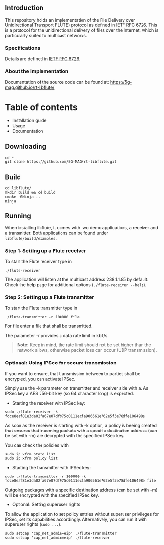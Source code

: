 ## Introduction

This repository holds an implementation of the File Delivery over Unidirectional Transport FLUTE) protocol as defined in IETF RFC 6726. This is a protocol for the unidirectional delivery of files over the Internet, which is particularly suited to multicast networks.

### Specifications

Details are defined in [IETF RFC 6726](https://www.rfc-editor.org/rfc/rfc6726).

### About the implementation

Documentation of the source code can be found at: https://5g-mag.github.io/rt-libflute/

# Table of contents
* Installation guide
* Usage
* Documentation

## Downloading
````
cd ~
git clone https://github.com/5G-MAG/rt-libflute.git
````

## Build
````
cd libflute/
mkdir build && cd build
cmake -GNinja ..
ninja
````

## Running
 
When installing libflute, it comes with two demo applications, a receiver and a transmitter. Both applications can be found under ``libflute/build/examples``.

### Step 1: Setting up a Flute receiver
To start the Flute receiver type in

````
./flute-receiver
````

The application will listen at the multicast address 238.1.1.95 by default. Check the help page for additional options (``./flute-receiver --help``).

### Step 2: Setting up a Flute transmitter

To start the Flute transmitter type in

````
./flute-transmitter -r 100000 file
````

For file enter a file that shall be transmitted.
  
The parameter -r provides a data rate limit in kbit/s.

> **Note:** Keep in mind, the rate limit should not be set higher than the network allows, otherwise packet loss can occur (UDP transmission).

### Optional: Using IPSec for secure transmission
If you want to ensure, that transmission between to parties shall be encrypted, you can activate IPSec.
  
Simply use the -k parameter on transmitter and receiver side with a. As IPSec key a AES 256-bit key (so 64 character long) is expected. 

* Starting the receiver with IPSec key: 
````
sudo ./flute-receiver -k fdce8eaf81e3da02fa67e07df975c0111ecfa906561e762e5f3e78dfe106498e
````
As soon as the receiver is starting with -k option, a policy is beeing created that ensures that incoming packets with a specific destination address (can be set with -m) are decrypted with the specified IPSec key. 

You can check the policies with
````
sudo ip xfrm state list
sudo ip xfrm policy list
````

* Starting the transmitter with IPSec key:
````
sudo ./flute-transmitter -r 100000 -k fdce8eaf81e3da02fa67e07df975c0111ecfa906561e762e5f3e78dfe106498e file
````
Outgoing packages with a specific destination address (can be set with -m) will be encrypted with the specified IPSec key.

* Optional: Setting superuser rights

To allow the application to set policy entries without superuser privileges for IPSec, set its capabilities 
accordingly. Alternatively, you can run it with superuser rights (``sudo ...``).
````
sudo setcap 'cap_net_admin=eip' ./flute-transmitter
sudo setcap 'cap_net_admin=eip' ./flute-receiver
````
